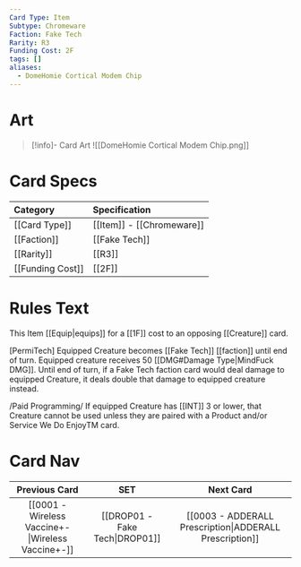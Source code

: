 ```yaml
---
Card Type: Item
Subtype: Chromeware
Faction: Fake Tech
Rarity: R3
Funding Cost: 2F
tags: []
aliases:
  - DomeHomie Cortical Modem Chip
---
```

# Art

> [!info]- Card Art
> ![[DomeHomie Cortical Modem Chip.png]]

# Card Specs

| Category | Specification| 
| :--- | :--- |
| [[Card Type]] | [[Item]] - [[Chromeware]] |  
| [[Faction]] | [[Fake Tech]] | 
| [[Rarity]] | [[R3]]  |
| [[Funding Cost]] | [[2F]] |  

# Rules Text  

This Item [[Equip|equips]] for a [[1F]] cost to an opposing [[Creature]] card.  

[PermiTech] Equipped Creature becomes [[Fake Tech]] [[faction]] until end of turn. 
Equipped creature receives 50 [[DMG#Damage Type|MindFuck DMG]]. 
Until end of turn, if a Fake Tech faction card would deal damage to equipped Creature, it deals double that damage to equipped creature instead.  

/Paid Programming/ If equipped Creature has [[INT]] 3 or lower, that Creature cannot be used unless they are paired with a Product and/or Service We Do EnjoyTM card.  


# Card Nav

| Previous Card | SET | Next Card |
| :-----:| :-----: | :-----: |
| [[0001 - Wireless Vaccine+-\|Wireless Vaccine+-]] | [[DROP01 - Fake Tech\|DROP01]] | [[0003 - ADDERALL Prescription\|ADDERALL Prescription]] |


